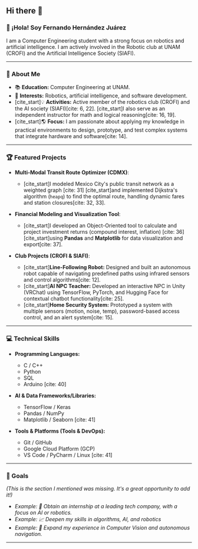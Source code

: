 ## Hi there 👋

### 👋 ¡Hola! Soy Fernando Hernández Juárez

I am a Computer Engineering student with a strong focus on robotics and artificial intelligence. I am actively involved in the Robotic club at UNAM (CROFI) and the Artificial Intelligence Society (SIAFI).

---

### 🚀 About Me

* 📚 **Education:** Computer Engineering at UNAM.
* 🧠 **Interests:** Robotics, artificial intelligence, and software development.
* [cite_start]💡 **Activities:** Active member of the robotics club (CROFI) and the AI society (SIAFI)[cite: 6, 22]. [cite_start]I also serve as an independent instructor for math and logical reasoning[cite: 16, 19].
* [cite_start]🌎 **Focus:** I am passionate about applying my knowledge in practical environments to design, prototype, and test complex systems that integrate hardware and software[cite: 14].

---

### 🏆 Featured Projects

* **Multi-Modal Transit Route Optimizer (CDMX)**:
    * [cite_start]I modeled Mexico City's public transit network as a weighted graph [cite: 31] [cite_start]and implemented Dijkstra's algorithm (`heapq`) to find the optimal route, handling dynamic fares and station closures[cite: 32, 33].

* **Financial Modeling and Visualization Tool**:
    * [cite_start]I developed an Object-Oriented tool to calculate and project investment returns (compound interest, inflation) [cite: 36] [cite_start]using **Pandas** and **Matplotlib** for data visualization and export[cite: 37].

* **Club Projects (CROFI & SIAFI)**:
    * [cite_start]**Line-Following Robot:** Designed and built an autonomous robot capable of navigating predefined paths using infrared sensors and control algorithms[cite: 12].
    * [cite_start]**AI NPC Teacher:** Developed an interactive NPC in Unity (VRChat) using TensorFlow, PyTorch, and Hugging Face for contextual chatbot functionality[cite: 25].
    * [cite_start]**Home Security System:** Prototyped a system with multiple sensors (motion, noise, temp), password-based access control, and an alert system[cite: 15].

---

### 💻 Technical Skills

* **Programming Languages:**
    * C / C++
    * Python
    * SQL
    * Arduino
    [cite: 40]

* **AI & Data Frameworks/Libraries:**
    * TensorFlow / Keras
    * Pandas / NumPy
    * Matplotlib / Seaborn
    [cite: 41]

* **Tools & Platforms (Tools & DevOps):**
    * Git / GitHub
    * Google Cloud Platform (GCP)
    * VS Code / PyCharm / Linux
    [cite: 41]

---

### 🌟 Goals

*(This is the section I mentioned was missing. It's a great opportunity to add it!)*

* *Example: 🎯 Obtain an internship at a leading tech company, with a focus on AI or robotics.*
* *Example: 📈 Deepen my skills in algorithms, AI, and robotics*
* *Example: 🤖 Expand my experience in Computer Vision and autonomous navigation.*

---
